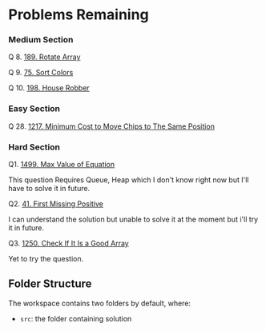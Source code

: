 # Problems Remaining

### Medium Section

Q 8. [189. Rotate Array](https://leetcode.com/problems/rotate-array/)

Q 9. [75. Sort Colors](https://leetcode.com/problems/sort-colors/)

Q 10. [198. House Robber](https://leetcode.com/problems/house-robber/)


### Easy Section

Q 28. [1217. Minimum Cost to Move Chips to The Same Position](https://leetcode.com/problems/minimum-cost-to-move-chips-to-the-same-position/)

### Hard Section

Q1. [1499. Max Value of Equation](https://leetcode.com/problems/max-value-of-equation/)

This question Requires Queue, Heap which I don't know right now but I'll have to solve it in future.

Q2. [41. First Missing Positive](https://leetcode.com/problems/first-missing-positive/)

I can understand the solution but unable to solve it at the moment but i'll try it in future.

Q3. [1250. Check If It Is a Good Array](https://leetcode.com/problems/check-if-it-is-a-good-array/)

Yet to try the question.


## Folder Structure

The workspace contains two folders by default, where:

- `src`: the folder containing solution

